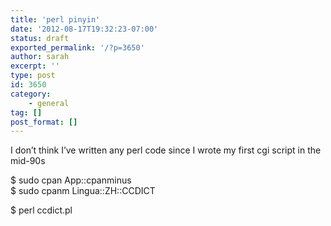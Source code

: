 ```yaml
---
title: 'perl pinyin'
date: '2012-08-17T19:32:23-07:00'
status: draft
exported_permalink: '/?p=3650'
author: sarah
excerpt: ''
type: post
id: 3650
category:
    - general
tag: []
post_format: []
---
```

I don’t think I’ve written any perl code since I wrote my first cgi script in the mid-90s

$ sudo cpan App::cpanminus  
$ sudo cpanm Lingua::ZH::CCDICT

$ perl ccdict.pl